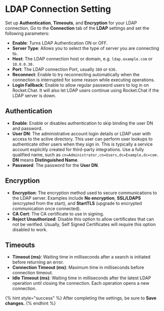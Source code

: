 # LDAP Connection Setting

Set up **Authentication**, **Timeouts**, and **Encryption** for your LDAP connection. Go to the **Connection** tab of the **LDAP** settings and set the following parameters:

* **Enable**: Turns LDAP Authentication ON or OFF.
* **Server Type**: Allows you to select the type of server you are connecting to.
* **Host**: The LDAP connection host or domain, e.g. `ldap.example.com` or `10.0.0.30.`
* **Port**: The LDAP connection Port, usually `389` or `636.`
* **Reconnect**: Enable to try reconnecting automatically when the connection is interrupted for some reason while executing operations.
* **Login Fallback**: Enable to allow regular password users to log in on Rocket.Chat. It will also let LDAP users continue using Rocket.Chat if the LDAP server is down.

## Authentication

* **Enable**: Enable or disables authentication to skip binding the user DN and password.
* **User DN**: The administrative account login details or LDAP user with access to the active directory. This user can perform user lookups to authenticate other users when they sign in. This is typically a service account explicitly created for third-party integrations. Use a fully qualified name, such as `cn=Administrator,cn=Users,dc=Example,dc=com.` **DN** means **Distinguished Name**.
* **Password**: The password for the **User DN**.

## Encryption

* **Encryption**: The encryption method used to secure communications to the LDAP server. Examples include **No encryption**, **SSL/LDAPS** (encrypted from the start), and **StartTLS** (upgrade to encrypted communication once connected).
* **CA Cert**: The CA certificate to use in signing.
* **Reject Unauthorized**: Disable this option to allow certificates that can not be verified. Usually, Self Signed Certificates will require this option disabled to work.

## Timeouts

* **Timeout (ms)**: Waiting time in milliseconds after a search is initiated before returning an error.
* **Connection Timeout (ms)**: Maximum time in milliseconds before connection timeout.
* **Idle Timeout (ms)**: Waiting time in milliseconds after the latest LDAP operation until closing the connection. Each operation opens a new connection.

{% hint style="success" %}
After completing the settings, be sure to **Save changes.**
{% endhint %}
